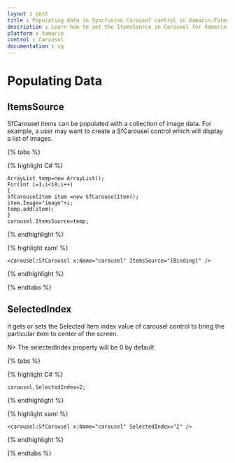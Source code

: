```yaml
---
layout : post
title : Populating data in Syncfusion Carousel control in Xamarin.Forms.
description : Learn how to set the ItemsSource in Carousel for Xamarin.Forms.
platform : Xamarin
control : Carousel
documentation : ug
---
```


# Populating Data

## ItemsSource

SfCarousel items can be populated with a collection of image data. For example, a user may want to create a SfCarousel control which will display a list of images.

{% tabs %}

{% highlight C# %}

	ArrayList temp=new ArrayList();
	For(int i=1;i<18;i++)
	{
	SfCarouselItem item =new SfCarouselItem();
	item.Image="image"+i;
	temp.add(item);
	}
	carousel.ItemsSource=temp;

{% endhighlight %}

{% highlight xaml %}

	<carousel:SfCarousel x:Name="carousel" ItemsSource="{Binding}" />
	
{% endhighlight %}

{% endtabs %}

## SelectedIndex

It gets or sets the Selected Item index value of carousel control to bring the particular item to center of the screen.

N> The selectedIndex property will be 0 by default

{% tabs %}

{% highlight C# %}

	carousel.SelectedIndex=2;

{% endhighlight %}

{% highlight xaml %}

	<carousel:SfCarousel x:Name="carousel" SelectedIndex="2" />
	
{% endhighlight %}

{% endtabs %}

